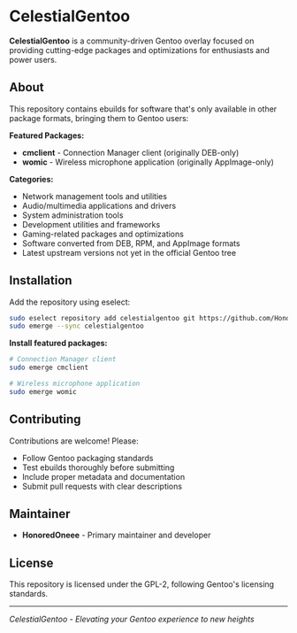 # CelestialGentoo

**CelestialGentoo** is a community-driven Gentoo overlay focused on providing cutting-edge packages and optimizations for enthusiasts and power users.

## About

This repository contains ebuilds for software that's only available in other package formats, bringing them to Gentoo users:

**Featured Packages:**
- **cmclient** - Connection Manager client (originally DEB-only)
- **womic** - Wireless microphone application (originally AppImage-only)

**Categories:**
- Network management tools and utilities
- Audio/multimedia applications and drivers
- System administration tools
- Development utilities and frameworks
- Gaming-related packages and optimizations
- Software converted from DEB, RPM, and AppImage formats
- Latest upstream versions not yet in the official Gentoo tree

## Installation

Add the repository using eselect:

```bash
sudo eselect repository add celestialgentoo git https://github.com/HonoredOneee/CelestialGentoo.git
sudo emerge --sync celestialgentoo
```

**Install featured packages:**
```bash
# Connection Manager client
sudo emerge cmclient

# Wireless microphone application
sudo emerge womic
```

## Contributing

Contributions are welcome! Please:
- Follow Gentoo packaging standards
- Test ebuilds thoroughly before submitting
- Include proper metadata and documentation
- Submit pull requests with clear descriptions

## Maintainer

- **HonoredOneee** - Primary maintainer and developer

## License

This repository is licensed under the GPL-2, following Gentoo's licensing standards.

---

*CelestialGentoo - Elevating your Gentoo experience to new heights*
